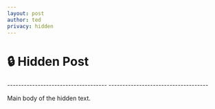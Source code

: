 ```yaml
---
layout: post
author: ted
privacy: hidden
---
```


# 🔒 Hidden Post
-_-_--_-_--_-_--_-_--_-_--_-_--_-_--_-_--_-_--_-_--_-_--_-_-
-_-_--_-_--_-_--_-_--_-_--_-_--_-_--_-_--_-_--_-_--_-_--_-_-

Main body of the hidden text.